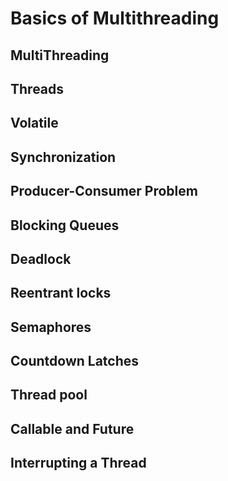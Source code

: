 # Basics of Multithreading

## MultiThreading
## Threads
## Volatile
## Synchronization
## Producer-Consumer Problem
## Blocking Queues
## Deadlock
## Reentrant locks
## Semaphores
## Countdown Latches
## Thread pool
## Callable and Future
## Interrupting a Thread
